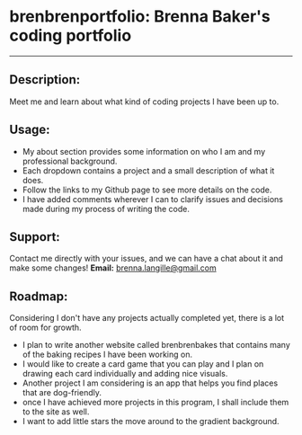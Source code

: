 # brenbrenportfolio: Brenna Baker's coding portfolio

***

## Description: 
Meet me and learn about what kind of coding projects I have been up to.

## Usage:
* My about section provides some information on who I am and my professional background.
* Each dropdown contains a project and a small description of what it does.
* Follow the links to my Github page to see more details on the code.
* I have added comments wherever I can to clarify issues and decisions made during my process of writing the code.

## Support:
Contact me directly with your issues, and we can have a chat about it and make some changes!
**Email:** brenna.langille@gmail.com

## Roadmap:
Considering I don't have any projects actually completed yet, there is a lot of room for growth.
* I plan to write another website called brenbrenbakes that contains many of the baking recipes I have been working on.
* I would like to create a card game that you can play and I plan on drawing each card individually and adding nice visuals.
* Another project I am considering is an app that helps you find places that are dog-friendly.
* once I have achieved more projects in this program, I shall include them to the site as well.
* I want to add little stars the move around to the gradient background.

